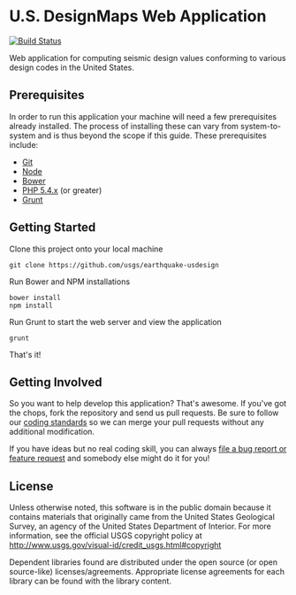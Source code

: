 U.S. DesignMaps Web Application
===============================

[![Build Status](https://api.travis-ci.org/usgs/earthquake-usdesign.png?branch=master)](https://travis-ci.org/usgs/earthquake-usdesign)

Web application for computing seismic design values conforming to various design
codes in the United States.


Prerequisites
-------------

In order to run this application your machine will need a few prerequisites
already installed. The process of installing these can vary from
system-to-system and is thus beyond the scope if this guide. These prerequisites
include:

 - [Git](http://gitscm.com/)
 - [Node](http://nodejs.org/)
 - [Bower](http://bower.io/)
 - [PHP 5.4.x](http://www.php.net/) (or greater)
 - [Grunt](http://gruntjs.com/)


Getting Started
---------------

Clone this project onto your local machine
```
git clone https://github.com/usgs/earthquake-usdesign
```

Run Bower and NPM installations
```
bower install
npm install
```

Run Grunt to start the web server and view the application
```
grunt
```

That's it!


Getting Involved
----------------

So you want to help develop this application? That's awesome. If you've got the
chops, fork the repository and send us pull requests. Be sure to follow our
[coding standards](https://github.com/emartinez-usgs/styleguide) so we can merge
your pull requests without any additional modification.

If you have ideas but no real coding skill, you can always [file a bug report or
feature request](https://github.com/usgs/earthquake-usdesign/issues) and
somebody else might do it for you!


License
-------

Unless otherwise noted, this software is in the public domain because it
contains materials that originally came from the United States Geological
Survey, an agency of the United States Department of Interior. For more
information, see the official USGS copyright policy at
http://www.usgs.gov/visual-id/credit_usgs.html#copyright

Dependent libraries found are distributed under the open source (or open
source-like) licenses/agreements. Appropriate license agreements for each
library can be found with the library content.
